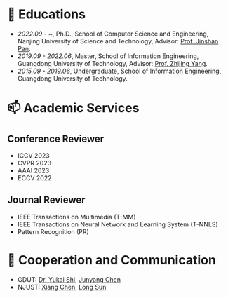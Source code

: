 
# 📖 Educations
- *2022.09 - ~*, Ph.D., School of Computer Science and Engineering, Nanjing University of Science and Technology, Advisor: [Prof. Jinshan Pan](https://jspan.github.io/).
- *2019.09 - 2022.06*, Master, School of Information Engineering, Guangdong University of Technology, Advisor: [Prof. Zhijing Yang](https://yzw.gdut.edu.cn/info/1118/2031.htm).
- *2015.09 - 2019.06*, Undergraduate, School of Information Engineering, Guangdong University of Technology.

# 📫 Academic Services
## Conference Reviewer
- ICCV 2023
- CVPR 2023
- AAAI 2023
- ECCV 2022

## Journal Reviewer
- IEEE Transactions on Multimedia (T-MM)
- IEEE Transactions on Neural Network and Learning System (T-NNLS)
- Pattern Recognition (PR)

# 👯 Cooperation and Communication
- GDUT: [Dr. Yukai Shi](https://ykshi.github.io), [Junyang Chen](https://jychen9811.github.io/)
- NJUST: [Xiang Chen](https://cschenxiang.github.io), [Long Sun](https://github.com/sunny2109)
